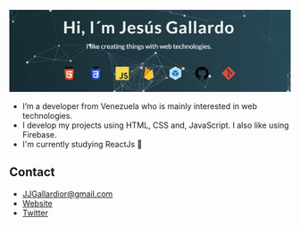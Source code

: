 ![Banner](./portfolioBanner2.jpg)
* I’m a developer from Venezuela who is mainly interested in web technologies.
* I develop my projects using HTML, CSS and, JavaScript. I also like using Firebase.
* I'm currently studying ReactJs 💙

## Contact

* JJGallardior@gmail.com
* [Website](https://gallardior.github.io/Portfolio/)
* [Twitter](https://twitter.com/Gallardior)
